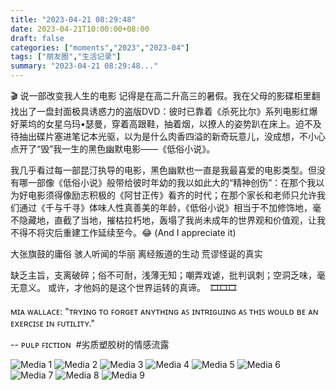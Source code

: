```yaml
---
title: "2023-04-21 08:29:48"
date: 2023-04-21T10:00:00+08:00
draft: false
categories: ["moments","2023","2023-04"]
tags: ["朋友圈","生活记录"]
summary: "2023-04-21 08:29:48..."
---
```


🎬 说一部改变我人生的电影
​
记得是在​高二升高三的暑假。我在父母的影碟柜里翻找出了一盘封面极具诱惑力的盗版DVD：彼时已靠着《杀死比尔》系列电影红爆好莱坞的女星乌玛•瑟曼，穿着高跟鞋，抽着烟，以撩人的姿势趴在床上。迫不及待抽出碟片塞进笔记本光驱，以为是什么肉香四溢的新奇玩意儿，没成想，不小心点开了“毁”我一生的黑色幽默电影——《低俗小说》。

我几乎看过每一部昆汀执导的电影，黑色幽默也一直是我最喜爱的电影类型。但没有哪一部像《低俗小说》般带给彼时年幼的我以如此大的“精神创伤”：在那个我以为好电影须得像励志积极的《阿甘正传》看齐的时代；在那个家长和老师只允许我们通过《千与千寻》体味人性真善美的年龄，《低俗小说》相当于不加修饰地，毫不隐藏地，直截了当地，摧枯拉朽地，轰塌了我尚未成年的世界观和价值观，让我不得不将灾后重建工作延续至今。😂 
(And I appreciate it)

大张旗鼓的庸俗
骇人听闻的华丽
离经叛道的生动
荒谬怪诞的真实

缺乏主旨，支离破碎；俗不可耐，浅薄无知；嘲弄戏谑，批判讽刺；空洞乏味，毫无意义。
或许，才他妈的是这个世界运转的真谛。
​
🎞️🎞️🎞️

​ᴍɪᴀ ᴡᴀʟʟᴀᴄᴇ: "ᴛʀʏɪɴɢ ᴛᴏ ꜰᴏʀɢᴇᴛ ᴀɴʏᴛʜɪɴɢ ᴀꜱ ɪɴᴛʀɪɢᴜɪɴɢ ᴀꜱ ᴛʜɪꜱ ᴡᴏᴜʟᴅ ʙᴇ ᴀɴ ᴇxᴇʀᴄɪꜱᴇ ɪɴ ꜰᴜᴛɪʟɪᴛʏ."

-- ᴘᴜʟᴘ ꜰɪᴄᴛɪᴏɴ
​
​#劣质塑胶树的情感流露

![Media 1](/Moments/photos/2023-04-21/202304210829480.jpg)
![Media 2](/Moments/photos/2023-04-21/202304210829481.jpg)
![Media 3](/Moments/photos/2023-04-21/202304210829482.jpg)
![Media 4](/Moments/photos/2023-04-21/202304210829483.jpg)
![Media 5](/Moments/photos/2023-04-21/202304210829484.jpg)
![Media 6](/Moments/photos/2023-04-21/202304210829485.jpg)
![Media 7](/Moments/photos/2023-04-21/202304210829486.jpg)
![Media 8](/Moments/photos/2023-04-21/202304210829487.jpg)
![Media 9](/Moments/photos/2023-04-21/202304210829488.jpg)

